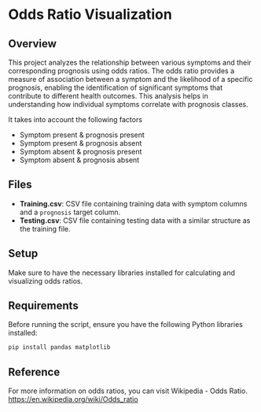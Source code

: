 # Odds Ratio Visualization

## Overview

This project analyzes the relationship between various symptoms and their corresponding prognosis using odds ratios. The odds ratio provides a measure of association between a symptom and the likelihood of a specific prognosis, enabling the identification of significant symptoms that contribute to different health outcomes. This analysis helps in understanding how individual symptoms correlate with prognosis classes.

It takes into account the following factors
- Symptom present & prognosis present
- Symptom present & prognosis absent
- Symptom absent & prognosis present
- Symptom absent & prognosis absent

## Files

- **Training.csv**: CSV file containing training data with symptom columns and a `prognosis` target column.
- **Testing.csv**: CSV file containing testing data with a similar structure as the training file.

## Setup

Make sure to have the necessary libraries installed for calculating and visualizing odds ratios.

## Requirements

Before running the script, ensure you have the following Python libraries installed:

```bash
pip install pandas matplotlib
```

## Reference

For more information on odds ratios, you can visit Wikipedia - Odds Ratio.
https://en.wikipedia.org/wiki/Odds_ratio
